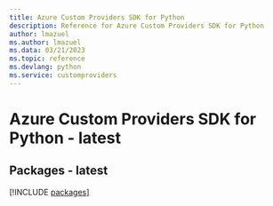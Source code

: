 ```yaml
---
title: Azure Custom Providers SDK for Python
description: Reference for Azure Custom Providers SDK for Python
author: lmazuel
ms.author: lmazuel
ms.data: 03/21/2023
ms.topic: reference
ms.devlang: python
ms.service: customproviders
---
```

# Azure Custom Providers SDK for Python - latest
## Packages - latest
[!INCLUDE [packages](custom-providers-index.md)]